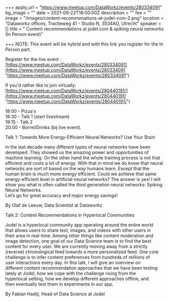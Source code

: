 +++
apply_url = "https://www.meetup.com/DataWorkz/events/280334091"
bg_image = ""
date = 2021-09-22T18:00:00Z
description = ""
fee = ""
image = "/images/content-recommenations-at-jodel-com-2.png"
location = "Dataworkz offices, Tractieweg 41 - Studio N, 3534AO, Utrecht"
speaker = []
title = " Content recommendations at jodel.com & spiking neural networks (In Person event)"

+++
NOTE: This event will be hybrid and with this link you register for the In Person part.

Register for the live event : [https://www.meetup.com/DataWorkz/events/280334091](https://www.meetup.com/DataWorkz/events/280334091 "https://www.meetup.com/DataWorkz/events/280334091")

If you'd rather like to join virtually: [https://www.meetup.com/DataWorkz/events/280440191/](https://www.meetup.com/DataWorkz/events/280440191/ "https://www.meetup.com/DataWorkz/events/280440191/")  
  
18:00 - Pizza's  
18:30 - Talk 1 (start livestream)  
19:15 - Talk 2  
20:00 - Borrel/Drinks (bij live event).  
  
Talk 1: Towards More Energy-Efficient Neural Networks? Use Your Brain  
  
In the last decade many different types of neural networks have been developed. They showed us the amazing power and opportunities of machine learning. On the other hand the whole training process is not that efficient and costs a lot of energy. With that in mind we do know that neural networks are sort of based on the way humans learn. Except that the human brain is much more energy efficient. Could we achieve that same energy-efficient level in artificial neural networks? The answer is yes! I will show you what is often called the third generation neural networks: Spiking Neural Networks.  
Let’s go for great accuracy and major energy savings!  
  
By Olaf de Leeuw, Data Scientist at Dataworkz  
  
Talk 2: Content Recommendations in Hyperlocal Communities  
  
Jodel is a hyperlocal community app operating around the entire world  
that allows users to share text, images, and videos with other users in  
their area in real-time. Among other things like content moderation and  
image detection, one goal of our Data Science team is to find the best  
content for every user. We are currently moving away from a strictly  
(reverse) chronological feed towards a more personalized feed. One core  
challenge is to infer content preferences from hundreds of millions of  
user interactions every day. In this talk, I will give an overview on  
different content recommendation approaches that we have been testing  
lately at Jodel, how we cope with the challenge rising from the  
hyperlocal setting, how we develop different approaches offline, and  
then eventually test them in experiments in our app.  
  
By Fabian Hadiji, Head of Data Science at Jodel